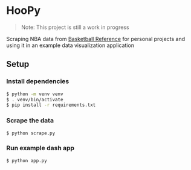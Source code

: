 # HooPy

> Note: This project is still a work in progress

Scraping NBA data from [Basketball Reference](https://www.basketball-reference.com) for personal projects and using it in an example data visualization application

## Setup

### Install dependencies

```bash
$ python -m venv venv
$ . venv/bin/activate
$ pip install -r requirements.txt
```

### Scrape the data
```dash
$ python scrape.py
```

### Run example dash app
```bash
$ python app.py
```

